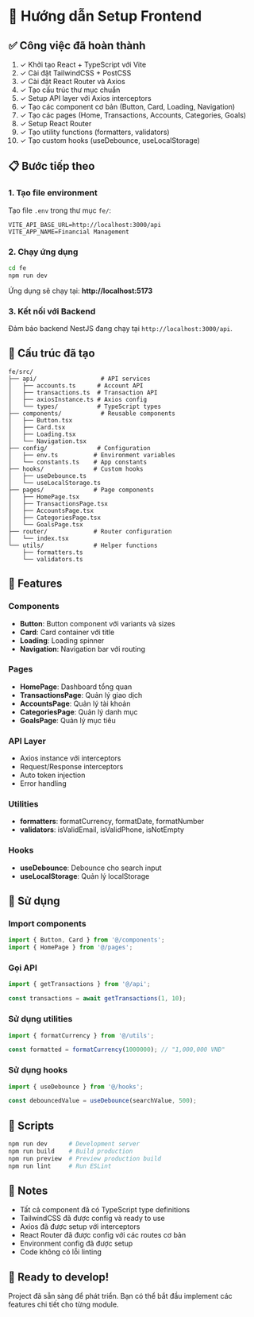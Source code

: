 # 🚀 Hướng dẫn Setup Frontend

## ✅ Công việc đã hoàn thành

1. ✓ Khởi tạo React + TypeScript với Vite
2. ✓ Cài đặt TailwindCSS + PostCSS
3. ✓ Cài đặt React Router và Axios
4. ✓ Tạo cấu trúc thư mục chuẩn
5. ✓ Setup API layer với Axios interceptors
6. ✓ Tạo các component cơ bản (Button, Card, Loading, Navigation)
7. ✓ Tạo các pages (Home, Transactions, Accounts, Categories, Goals)
8. ✓ Setup React Router
9. ✓ Tạo utility functions (formatters, validators)
10. ✓ Tạo custom hooks (useDebounce, useLocalStorage)

## 📋 Bước tiếp theo

### 1. Tạo file environment

Tạo file `.env` trong thư mục `fe/`:

```env
VITE_API_BASE_URL=http://localhost:3000/api
VITE_APP_NAME=Financial Management
```

### 2. Chạy ứng dụng

```bash
cd fe
npm run dev
```

Ứng dụng sẽ chạy tại: **http://localhost:5173**

### 3. Kết nối với Backend

Đảm bảo backend NestJS đang chạy tại `http://localhost:3000/api`.

## 📁 Cấu trúc đã tạo

```
fe/src/
├── api/                  # API services
│   ├── accounts.ts      # Account API
│   ├── transactions.ts  # Transaction API
│   ├── axiosInstance.ts # Axios config
│   └── types/           # TypeScript types
├── components/           # Reusable components
│   ├── Button.tsx
│   ├── Card.tsx
│   ├── Loading.tsx
│   └── Navigation.tsx
├── config/              # Configuration
│   ├── env.ts          # Environment variables
│   └── constants.ts    # App constants
├── hooks/              # Custom hooks
│   ├── useDebounce.ts
│   └── useLocalStorage.ts
├── pages/              # Page components
│   ├── HomePage.tsx
│   ├── TransactionsPage.tsx
│   ├── AccountsPage.tsx
│   ├── CategoriesPage.tsx
│   └── GoalsPage.tsx
├── router/             # Router configuration
│   └── index.tsx
└── utils/              # Helper functions
    ├── formatters.ts
    └── validators.ts
```

## 🎨 Features

### Components

- **Button**: Button component với variants và sizes
- **Card**: Card container với title
- **Loading**: Loading spinner
- **Navigation**: Navigation bar với routing

### Pages

- **HomePage**: Dashboard tổng quan
- **TransactionsPage**: Quản lý giao dịch
- **AccountsPage**: Quản lý tài khoản
- **CategoriesPage**: Quản lý danh mục
- **GoalsPage**: Quản lý mục tiêu

### API Layer

- Axios instance với interceptors
- Request/Response interceptors
- Auto token injection
- Error handling

### Utilities

- **formatters**: formatCurrency, formatDate, formatNumber
- **validators**: isValidEmail, isValidPhone, isNotEmpty

### Hooks

- **useDebounce**: Debounce cho search input
- **useLocalStorage**: Quản lý localStorage

## 🎯 Sử dụng

### Import components

```typescript
import { Button, Card } from '@/components';
import { HomePage } from '@/pages';
```

### Gọi API

```typescript
import { getTransactions } from '@/api';

const transactions = await getTransactions(1, 10);
```

### Sử dụng utilities

```typescript
import { formatCurrency } from '@/utils';

const formatted = formatCurrency(1000000); // "1,000,000 VNĐ"
```

### Sử dụng hooks

```typescript
import { useDebounce } from '@/hooks';

const debouncedValue = useDebounce(searchValue, 500);
```

## 🔧 Scripts

```bash
npm run dev      # Development server
npm run build    # Build production
npm run preview  # Preview production build
npm run lint     # Run ESLint
```

## 📝 Notes

- Tất cả component đã có TypeScript type definitions
- TailwindCSS đã được config và ready to use
- Axios đã được setup với interceptors
- React Router đã được config với các routes cơ bản
- Environment config đã được setup
- Code không có lỗi linting

## 🎉 Ready to develop!

Project đã sẵn sàng để phát triển. Bạn có thể bắt đầu implement các features chi tiết cho từng module.
